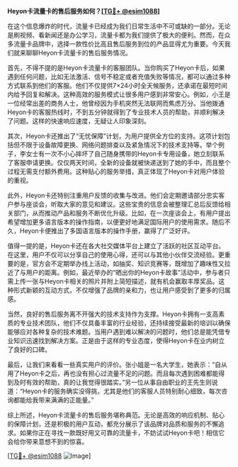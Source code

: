 **Heyon卡流量卡的售后服务如何？[[TG💪+ @esim1088](https://t.me/s/esim1088)]**

在这个信息爆炸的时代，流量卡已经成为我们日常生活中不可或缺的一部分。无论是刷视频、看新闻还是办公学习，流量卡都为我们提供了极大的便利。然而，在众多流量卡品牌中，选择一款性价比高且售后服务到位的产品显得尤为重要。今天我们就来聊聊Heyon卡流量卡的售后服务情况。

首先，不得不提的是Heyon卡流量卡的客服团队。当你购买了Heyon卡后，如果遇到任何问题，比如无法激活、信号不稳定或者充值失败等情况，都可以通过多种方式联系到他们的客服。他们不仅提供7×24小时全天候服务，还承诺在最短时间内给予回复和解决。这种高效的服务模式让很多用户感到非常安心。例如，小王是一位经常出差的商务人士，他曾经因为手机突然无法联网而焦虑万分。当他拨通Heyon卡的客服热线时，不到五分钟就得到了专业技术人员的帮助，并顺利解决了问题。这样的快速响应速度，无疑让人印象深刻。

其次，Heyon卡还推出了“无忧保障”计划，为用户提供全方位的支持。这项计划包括但不限于设备故障更换、网络问题排查以及紧急情况下的技术支持等。举个例子，李女士有一次不小心摔坏了自己随身携带的Heyon卡专用设备，她立刻联系了客服申请更换。仅仅两天时间，全新的设备就被快递送到了她的手中，而且整个过程无需支付额外费用。这种贴心的服务举措，真正体现了Heyon卡对用户体验的重视。

此外，Heyon卡还特别注重用户反馈的收集与改进。他们会定期邀请部分忠实客户参与座谈会，听取大家的意见和建议。这些宝贵的信息会被整理汇总后反馈给相关部门，从而推动产品和服务不断优化升级。比如，在一次座谈会上，有用户提出希望增加更多语言版本的操作指南，以便更好地满足国际用户的使用需求。随后不久，Heyon卡便推出了多国语言版本的操作手册，赢得了广泛好评。

值得一提的是，Heyon卡还在各大社交媒体平台上建立了活跃的社区互动平台。在这里，用户不仅可以分享自己的使用心得，还可以与其他小伙伴交流经验。更重要的是，官方会不定期举办线上活动，如抽奖、知识竞赛等，既增加了趣味性又拉近了与用户的距离。例如，最近举办的“晒出你的Heyon卡故事”活动中，参与者只需上传一张与Heyon卡相关的照片并附上简短描述，就有机会赢取丰厚奖品。这种形式新颖的互动方式，不仅增强了品牌的亲和力，也让用户感受到了更多的归属感。

当然，良好的售后服务离不开强大的技术支持作为支撑。Heyon卡拥有一支高素质的专业技术团队，他们不仅具备丰富的行业经验，还持续接受最新的培训以确保能够应对各种复杂的技术难题。当用户遇到难以解决的问题时，他们总是能凭借专业知识迅速找到解决方案。正是由于这样的专业态度，使得Heyon卡在业内树立了良好的口碑。

最后，让我们来看看一些真实用户的评价。张小姐是一名大学生，她表示：“自从用了Heyon卡之后，再也没有担心过流量不足的问题。而且每次遇到困难都能得到及时有效的帮助，真的让我觉得很踏实。”另一位从事自由职业的王先生则说道：“Heyon卡的服务确实没得挑，尤其是他们的客服人员特别耐心细致，每次咨询都能给我带来满满的正能量。”

综上所述，Heyon卡流量卡的售后服务堪称典范。无论是高效的响应机制、贴心的保障计划，还是积极的用户互动，都充分展示了该品牌对品质和服务的不懈追求。如果你正在寻找一款既好用又可靠的流量卡，不妨试试Heyon卡吧！相信它会给你带来意想不到的惊喜。

[[TG💪+ @esim1088](https://t.me/s/esim1088) ![Image](https://i.postimg.cc/4NQfJmqS/Snipaste-2025-05-13-00-14-12.png)]